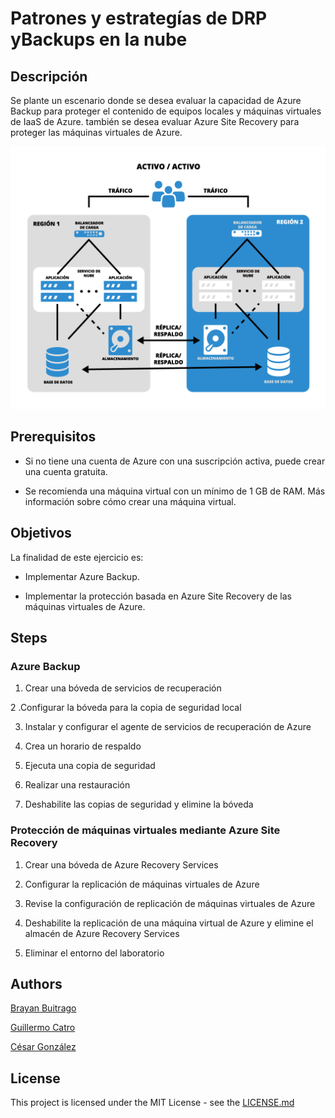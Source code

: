 # Patrones y estrategías de DRP yBackups en la nube

## Descripción

Se plante un escenario donde se desea evaluar la capacidad de Azure Backup para proteger el contenido de equipos locales y máquinas virtuales de IaaS de Azure. también se desea evaluar Azure Site Recovery para proteger las máquinas virtuales de Azure.

![image](https://github.com/csarssj/AREP-PROYECTO/blob/main/img/DRP-Activo_Activo.png)

## Prerequisitos

   - Si no tiene una cuenta de Azure con una suscripción activa, puede crear una cuenta gratuita.

   - Se recomienda una máquina virtual con un mínimo de 1 GB de RAM. Más información sobre cómo crear una máquina virtual.

## Objetivos 

La finalidad de este ejercicio es: 
	
   - Implementar Azure Backup.
	
   - Implementar la protección basada en Azure Site Recovery de las máquinas virtuales de Azure.
	
## Steps

### Azure Backup

1. Crear una bóveda de servicios de recuperación

2 .Configurar la bóveda para la copia de seguridad local

3. Instalar y configurar el agente de servicios de recuperación de Azure

4. Crea un horario de respaldo

5. Ejecuta una copia de seguridad

6. Realizar una restauración

7. Deshabilite las copias de seguridad y elimine la bóveda

### Protección de máquinas virtuales mediante Azure Site Recovery

1. Crear una bóveda de Azure Recovery Services

2. Configurar la replicación de máquinas virtuales de Azure

3. Revise la configuración de replicación de máquinas virtuales de Azure

4. Deshabilite la replicación de una máquina virtual de Azure y elimine el almacén de Azure Recovery Services

5. Eliminar el entorno del laboratorio

	
## Authors

[Brayan Buitrago](https://github.com/DonSantiagoS) 

[Guillermo Catro](https://github.com/memo1019) 

[César González](https://github.com/csarssj) 

## License

This project is licensed under the MIT License - see the [LICENSE.md](LICENSE.md) 
